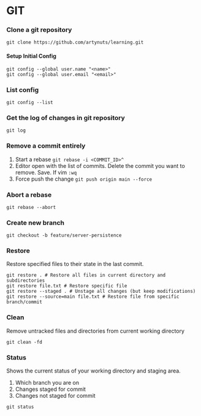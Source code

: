 # GIT

### Clone a git repository

```
git clone https://github.com/artynuts/learning.git
```

#### Setup Initial Config

```
git config --global user.name "<name>"
git config --global user.email "<email>"
```

### List config

```
git config --list
```


### Get the log of changes in git repository

```
git log
```

### Remove a commit entirely

1. Start a rebase `git rebase -i <COMMIT_ID>^`
2. Editor open with the list of commits. Delete the commit you want to remove. Save. If vim `:wq`
3. Force push the change `git push origin main --force`

### Abort a rebase

```
git rebase --abort
```

### Create new branch

```
git checkout -b feature/server-persistence
```

### Restore

Restore specified files to their state in the last commit.

```
git restore . # Restore all files in current directory and subdirectories
git restore file.txt # Restore specific file
git restore --staged . # Unstage all changes (but keep modifications)
git restore --source=main file.txt # Restore file from specific branch/commit
```

### Clean

Remove untracked files and directories from current working directory

```
git clean -fd
```

### Status

Shows the current status of your working directory and staging area. 
1. Which branch you are on
2. Changes staged for commit
3. Changes not staged for commit

```
git status
```


